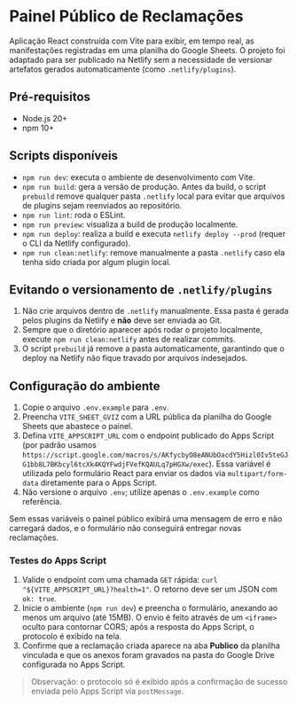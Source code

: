# Painel Público de Reclamações

Aplicação React construída com Vite para exibir, em tempo real, as manifestações registradas em uma planilha do Google Sheets. O projeto foi adaptado para ser publicado na Netlify sem a necessidade de versionar artefatos gerados automaticamente (como `.netlify/plugins`).

## Pré-requisitos

- Node.js 20+
- npm 10+

## Scripts disponíveis

- `npm run dev`: executa o ambiente de desenvolvimento com Vite.
- `npm run build`: gera a versão de produção. Antes da build, o script `prebuild` remove qualquer pasta `.netlify` local para evitar que arquivos de plugins sejam reenviados ao repositório.
- `npm run lint`: roda o ESLint.
- `npm run preview`: visualiza a build de produção localmente.
- `npm run deploy`: realiza a build e executa `netlify deploy --prod` (requer o CLI da Netlify configurado).
- `npm run clean:netlify`: remove manualmente a pasta `.netlify` caso ela tenha sido criada por algum plugin local.

## Evitando o versionamento de `.netlify/plugins`

1. Não crie arquivos dentro de `.netlify` manualmente. Essa pasta é gerada pelos plugins da Netlify e **não** deve ser enviada ao Git.
2. Sempre que o diretório aparecer após rodar o projeto localmente, execute `npm run clean:netlify` antes de realizar commits.
3. O script `prebuild` já remove a pasta automaticamente, garantindo que o deploy na Netlify não fique travado por arquivos indesejados.

## Configuração do ambiente

1. Copie o arquivo `.env.example` para `.env`.
2. Preencha `VITE_SHEET_GVIZ` com a URL pública da planilha do Google Sheets que abastece o painel.
3. Defina `VITE_APPSCRIPT_URL` com o endpoint publicado do Apps Script (por padrão usamos `https://script.google.com/macros/s/AKfycbyO8eANUbOacdY5Hizl0Iv5teGJG1bb8L7BKbcyl6tcXk4KQYFwdjFVefKQAULq7pHGXw/exec`). Essa variável é utilizada pelo formulário React para enviar os dados via `multipart/form-data` diretamente para o Apps Script.
4. Não versione o arquivo `.env`; utilize apenas o `.env.example` como referência.

Sem essas variáveis o painel público exibirá uma mensagem de erro e não carregará dados, e o formulário não conseguirá entregar novas reclamações.

### Testes do Apps Script

1. Valide o endpoint com uma chamada `GET` rápida: `curl "${VITE_APPSCRIPT_URL}?health=1"`. O retorno deve ser um JSON com `ok: true`.
2. Inicie o ambiente (`npm run dev`) e preencha o formulário, anexando ao menos um arquivo (até 15MB). O envio é feito através de um `<iframe>` oculto para contornar CORS; após a resposta do Apps Script, o protocolo é exibido na tela.
3. Confirme que a reclamação criada aparece na aba **Publico** da planilha vinculada e que os anexos foram gravados na pasta do Google Drive configurada no Apps Script.

> Observação: o protocolo só é exibido após a confirmação de sucesso enviada pelo Apps Script via `postMessage`.
